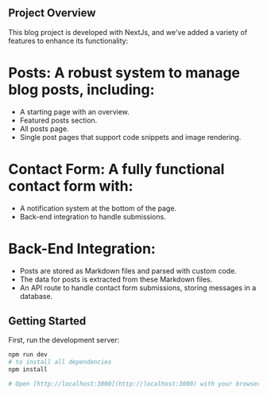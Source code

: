 ## Project Overview
This blog project is developed with NextJs, and we've added a variety of features to enhance its functionality:

# Posts: A robust system to manage blog posts, including:

* A starting page with an overview.
*  Featured posts section.
* All posts page.
*  Single post pages that support code snippets and image rendering.
# Contact Form: A fully functional contact form with:

*  A notification system at the bottom of the page.
*  Back-end integration to handle submissions.
# Back-End Integration:

*  Posts are stored as Markdown files and parsed with custom code.
*  The data for posts is extracted from these Markdown files.
*  An API route to handle contact form submissions, storing messages in a database.


## Getting Started
First, run the development server:

```bash
npm run dev
# to install all dependencies
npm install

# Open [http://localhost:3000](http://localhost:3000) with your browser to see the result.
```
